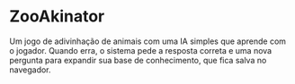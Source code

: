 # ZooAkinator
Um jogo de adivinhação de animais com uma IA simples que aprende com o jogador. Quando erra, o sistema pede a resposta correta e uma nova pergunta para expandir sua base de conhecimento, que fica salva no navegador.
